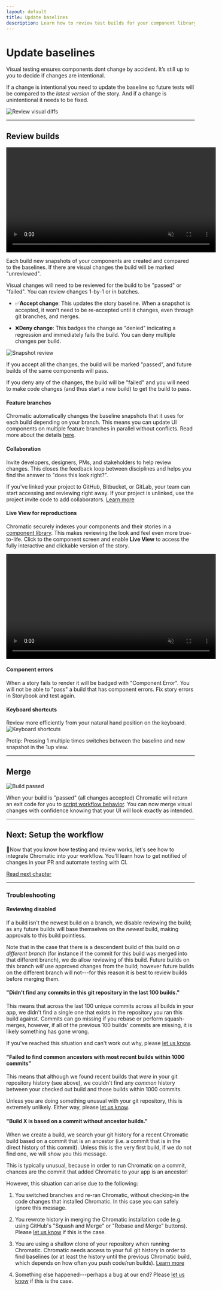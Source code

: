 ```yaml
---
layout: default
title: Update baselines
description: Learn how to review test builds for your component library
---
```


# Update baselines

Visual testing ensures components dont change by accident. It’s still up to you to decide if changes are intentional.

If a change is intentional you need to update the baseline so future tests will be compared to the _latest version_ of the story. And if a change is unintentional it needs to be fixed.

![Review visual diffs](img/workflow-component-review.png)

---

## Review builds

<video autoPlay muted playsInline controls width="560px">
  <source src="/img/website-workflow-review-merge-optimized.mp4" type="video/mp4" />
</video>

Each build new snapshots of your components are created and compared to the baselines. If there are visual changes the build will be marked "unreviewed".

Visual changes will need to be reviewed for the build to be "passed" or "failed". You can review changes 1-by-1 or in batches.

- ✅**Accept change**: This updates the story baseline. When a snapshot is accepted, it won’t need to be re-accepted until it changes, even through git branches, and merges.

- ❌**Deny change**: This badges the change as "denied" indicating a regression and immediately fails the build. You can deny multiple changes per build.

![Snapshot review](img/snapshot-review.png)

If you accept all the changes, the build will be marked "passed", and future builds of the same components will pass.

If you deny any of the changes, the build will be "failed" and you will need to make code changes (and thus start a new build) to get the build to pass.

#### Feature branches

Chromatic automatically changes the baseline snapshots that it uses for each build depending on your branch. This means you can update UI components on multiple feature branches in parallel without conflicts. Read more about the details [here](/branching-and-baselines).

#### Collaboration

Invite developers, designers, PMs, and stakeholders to help review changes. This closes the feedback loop between disciplines and helps you find the answer to "does this look right?".

If you've linked your project to GitHub, Bitbucket, or GitLab, your team can start accessing and reviewing right away. If your project is unlinked, use the project invite code to add collaborators. [Learn more](/access)

#### Live View for reproductions

Chromatic securely indexes your components and their stories in a [component library](/library). This makes reviewing the look and feel even more true-to-life. Click to the component screen and enable **Live View** to access the fully interactive and clickable version of the story.

<video autoPlay muted playsInline controls width="560px">
  <source src="/img/feature-component-inspect-optimized.mp4" type="video/mp4" />
</video>

#### Component errors

When a story fails to render it will be badged with "Component Error". You will not be able to "pass" a build that has component errors. Fix story errors in Storybook and test again.

#### Keyboard shortcuts

Review more efficiently from your natural hand position on the keyboard.
![Keyboard shortcuts](img/keyboard-shortcuts.png)

<div class="aside">
Protip: Pressing 1 multiple times switches between the baseline and new snapshot in the 1up view.
</div>

---

## Merge

![Build passed](img/build-passed.png)

When your build is "passed" (all changes accepted) Chromatic will return an exit code for you to [script workflow behavior](/ci). You can now merge visual changes with confidence knowing that your UI will look exactly as intended.

---

## Next: Setup the workflow

🔄Now that you know how testing and review works, let's see how to integrate Chromatic into your workflow. You'll learn how to get notified of changes in your PR and automate testing with CI.

<a class="btn primary round" href="/ci">Read next chapter</a>

---

### Troubleshooting

#### Reviewing disabled

If a build isn't the newest build on a branch, we disable reviewing the build; as any future builds will base themselves on the _newest_ build, making approvals to this build pointless.

Note that in the case that there is a descendent build of this build on _a different branch_ (for instance if the commit for this build was merged into that different branch), we do allow reviewing of this build. Future builds on this branch _will_ use approved changes from the build; however future builds on the different branch will not---for this reason it is best to review builds before merging them.

#### "Didn't find any commits in this git repository in the last 100 builds."

This means that across the last 100 unique commits across all builds in your app, we didn't find a single one that exists in the repository you ran this build against. Commits can go missing if you rebase or perform squash-merges, however, if all of the previous 100 builds' commits are missing, it is likely something has gone wrong.

If you've reached this situation and can't work out why, please <a href="mailto:support@hichroma.com">let us know</a>.

#### "Failed to find common ancestors with most recent builds within 1000 commits"

This means that although we found recent builds that _were_ in your git repository history (see above), we couldn't find any _common_ history between your checked out build and those builds within 1000 commits.

Unless you are doing something unusual with your git repository, this is extremely unlikely. Either way, please <a href="mailto:support@hichroma.com">let us know</a>.

#### "Build X is based on a commit without ancestor builds."

When we create a build, we search your git history for a recent Chromatic build based on a commit that is an ancestor (i.e. a commit that is in the direct history of this commit). Unless this is the very first build, if we do not find one, we will show you this message.

This is typically unusual, because in order to run Chromatic on a commit, chances are the commit that added Chromatic to your app is an ancestor!

However, this situation can arise due to the following:

1. You switched branches and re-ran Chromatic, without checking-in the code changes that installed Chromatic. In this case you can safely ignore this message.

2. You rewrote history in merging the Chromatic installation code (e.g. using GitHub's "Squash and Merge" or "Rebase and Merge" buttons). Please <a href="mailto:support@hichroma.com">let us know</a> if this is the case.

3. You are using a shallow clone of your repository when running Chromatic. Chromatic needs access to your full git history in order to find baselines (or at least the history until the previous Chromatic build, which depends on how often you push code/run builds). <a href="/branching-and-baselines">Learn more</a>

4. Something else happened---perhaps a bug at our end? Please <a href="mailto:support@hichroma.com">let us know</a> if this is the case.
